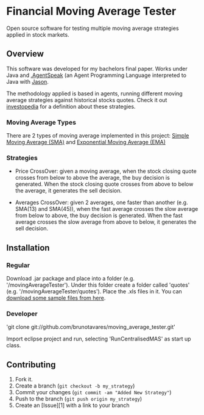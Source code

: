 Financial Moving Average Tester
=============

Open source software for testing multiple moving average strategies applied in stock markets. 

Overview
--------

This software was developed for my bachelors final paper. Works under Java and [.AgentSpeak](http://en.wikipedia.org/wiki/AgentSpeak) 
(an Agent Programming Language interpreted to Java with [Jason](http://jason.sourceforge.net/Jason/Jason.html).

The methodology applied is based in agents, running different moving average strategies against historical stocks quotes. 
Check it out [investopedia](http://www.investopedia.com/university/movingaverage/movingaverages4.asp) for a definition about these strategies.

### Moving Average Types

There are 2 types of moving average implemented in this project: [Simple Moving Average (SMA)](http://www.investopedia.com/terms/s/sma.asp) 
and [Exponential Moving Average (EMA)](http://www.investopedia.com/terms/e/ema.asp) 

### Strategies

* Price CrossOver: given a moving average, when the stock closing quote crosses from below to above the average, the buy decision is generated.
When the stock closing quote crosses from above to below the average, it generates the sell decision.

* Averages CrossOver: given 2 averages, one faster than another (e.g. SMA(13) and SMA(45)), when the fast average crosses the slow average
from below to above, the buy decision is generated. When the fast average crosses the slow average from above to below, it generates the sell decision.

Installation
------------

### Regular

Download .jar package and place into a folder (e.g. '/movingAverageTester'). Under this folder create a folder called 'quotes' (e.g. '/movingAverageTester/quotes').
Place the .xls files in it. You can [download some sample files from here](https://github.com/brunotavares/moving_average_tester/tree/master/quotes).

### Developer

'git clone git://github.com/brunotavares/moving_average_tester.git'

Import eclipse project and run, selecting 'RunCentralisedMAS' as start up class.

Contributing
------------

1. Fork it.
2. Create a branch (`git checkout -b my_strategy`)
3. Commit your changes (`git commit -am "Added New Strategy"`)
4. Push to the branch (`git push origin my_strategy`)
5. Create an [Issue][1] with a link to your branch